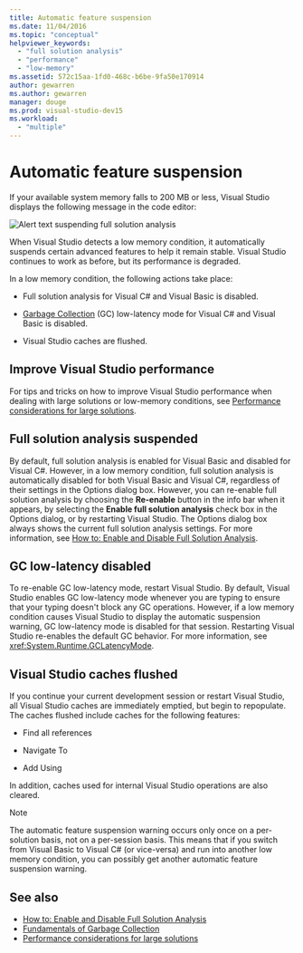 ```yaml
---
title: Automatic feature suspension
ms.date: 11/04/2016
ms.topic: "conceptual"
helpviewer_keywords:
  - "full solution analysis"
  - "performance"
  - "low-memory"
ms.assetid: 572c15aa-1fd0-468c-b6be-9fa50e170914
author: gewarren
ms.author: gewarren
manager: douge
ms.prod: visual-studio-dev15
ms.workload:
  - "multiple"
---
```

# Automatic feature suspension

If your available system memory falls to 200 MB or less, Visual Studio displays the following message in the code editor:

![Alert text suspending full solution analysis](../code-quality/media/fsa_alert.png)

When Visual Studio detects a low memory condition, it automatically suspends certain advanced features to help it remain stable. Visual Studio continues to work as before, but its performance is degraded.

In a low memory condition, the following actions take place:

- Full solution analysis for Visual C# and Visual Basic is disabled.

- [Garbage Collection](/dotnet/standard/garbage-collection/index) (GC) low-latency mode for Visual C# and Visual Basic is disabled.

- Visual Studio caches are flushed.

## Improve Visual Studio performance

For tips and tricks on how to improve Visual Studio performance when dealing with large solutions or low-memory conditions, see [Performance considerations for large solutions](https://github.com/dotnet/roslyn/wiki/Performance-considerations-for-large-solutions).

## Full solution analysis suspended

By default, full solution analysis is enabled for Visual Basic and disabled for Visual C#. However, in a low memory condition, full solution analysis is automatically disabled for both Visual Basic and Visual C#, regardless of their settings in the Options dialog box. However, you can re-enable full solution analysis by choosing the **Re-enable** button in the info bar when it appears, by selecting the **Enable full solution analysis** check box in the Options dialog, or by restarting Visual Studio. The Options dialog box always shows the current full solution analysis settings. For more information, see [How to: Enable and Disable Full Solution Analysis](../code-quality/how-to-enable-and-disable-full-solution-analysis-for-managed-code.md).

## GC low-latency disabled

To re-enable GC low-latency mode, restart Visual Studio. By default, Visual Studio enables GC  low-latency mode whenever you are typing to ensure that your typing doesn't block any GC operations. However, if a low memory condition causes Visual Studio to display the automatic suspension warning, GC low-latency mode is disabled for that session. Restarting Visual Studio re-enables the default GC behavior. For more information, see <xref:System.Runtime.GCLatencyMode>.

## Visual Studio caches flushed

If you continue your current development session or restart Visual Studio, all Visual Studio caches are immediately emptied, but begin to repopulate. The caches flushed include caches for the following features:

- Find all references

- Navigate To

- Add Using

In addition, caches used for internal Visual Studio operations are also cleared.

> [!NOTE]
> The automatic feature suspension warning occurs only once on a per-solution basis, not on a per-session basis. This means that if you switch from Visual Basic to Visual C# (or vice-versa) and run into another low memory condition, you can possibly get another automatic feature suspension warning.

## See also

- [How to: Enable and Disable Full Solution Analysis](../code-quality/how-to-enable-and-disable-full-solution-analysis-for-managed-code.md)
- [Fundamentals of Garbage Collection](/dotnet/standard/garbage-collection/fundamentals)
- [Performance considerations for large solutions](https://github.com/dotnet/roslyn/wiki/Performance-considerations-for-large-solutions)